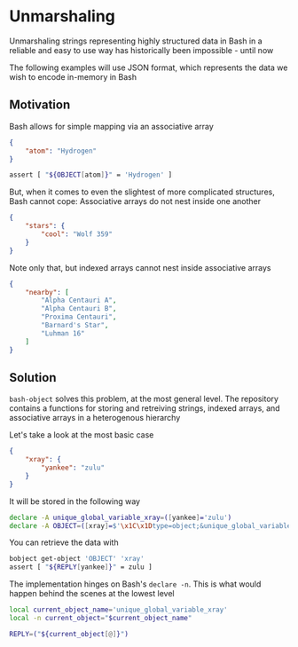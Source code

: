 # Unmarshaling

Unmarshaling strings representing highly structured data in Bash in a reliable and easy to use way has historically been impossible - until now

The following examples will use JSON format, which represents the data we wish to encode in-memory in Bash

## Motivation

Bash allows for simple mapping via an associative array

```json
{
	"atom": "Hydrogen"
}
```

```bash
assert [ "${OBJECT[atom]}" = 'Hydrogen' ]
```

But, when it comes to even the slightest of more complicated structures, Bash cannot cope: Associative arrays do not nest inside one another

```json
{
	"stars": {
		"cool": "Wolf 359"
	}
}
```

Note only that, but indexed arrays cannot nest inside associative arrays

```json
{
	"nearby": [
		"Alpha Centauri A",
		"Alpha Centauri B",
		"Proxima Centauri",
		"Barnard's Star",
		"Luhman 16"
	]
}
```

## Solution

`bash-object` solves this problem, at the most general level. The repository contains a functions for storing and retreiving strings, indexed arrays, and associative arrays in a heterogenous hierarchy

Let's take a look at the most basic case

```json
{
	"xray": {
		"yankee": "zulu"
	}
}
```

It will be stored in the following way

```sh
declare -A unique_global_variable_xray=([yankee]='zulu')
declare -A OBJECT=([xray]=$'\x1C\x1Dtype=object;&unique_global_variable_xray')
```

You can retrieve the data with

```sh
bobject get-object 'OBJECT' 'xray'
assert [ "${REPLY[yankee]}" = zulu ]
```

The implementation hinges on Bash's `declare -n`. This is what would happen behind the scenes at the lowest level

```sh
local current_object_name='unique_global_variable_xray'
local -n current_object="$current_object_name"

REPLY=("${current_object[@]}")
```
